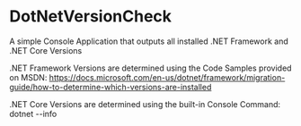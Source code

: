 # DotNetVersionCheck
A simple Console Application that outputs all installed .NET Framework and .NET Core Versions

.NET Framework Versions are determined using the Code Samples provided on MSDN:
https://docs.microsoft.com/en-us/dotnet/framework/migration-guide/how-to-determine-which-versions-are-installed

.NET Core Versions are determined using the built-in Console Command:
dotnet --info
